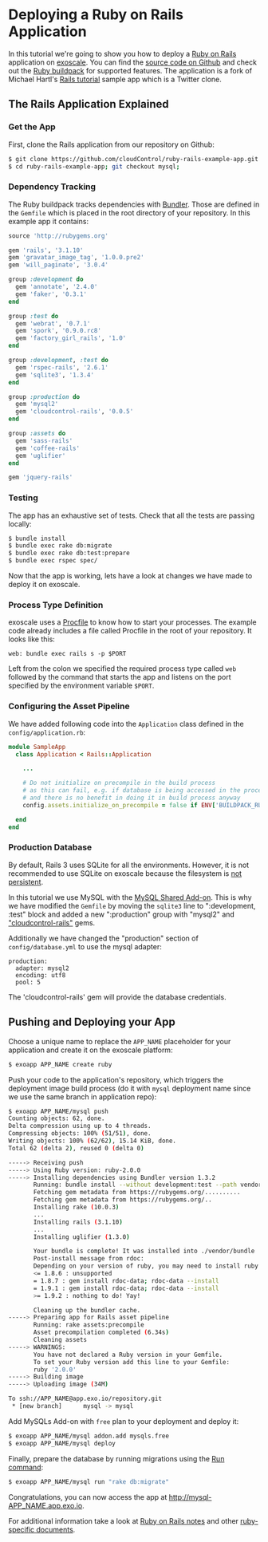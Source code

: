 # Deploying a Ruby on Rails Application

In this tutorial we're going to show you how to deploy a [Ruby on Rails] application on [exoscale]. You can find the [source code on Github][example-app] and check out the [Ruby buildpack][ruby buildpack] for supported features. The application is a fork of Michael Hartl's [Rails tutorial] sample app which is a Twitter clone.

## The Rails Application Explained

### Get the App

First, clone the Rails application from our repository on Github:

~~~bash
$ git clone https://github.com/cloudControl/ruby-rails-example-app.git
$ cd ruby-rails-example-app; git checkout mysql;
~~~

### Dependency Tracking

The Ruby buildpack tracks dependencies with [Bundler]. Those are defined in the `Gemfile` which is placed in the root directory of your repository. In this example app it contains:

~~~ruby
source 'http://rubygems.org'

gem 'rails', '3.1.10'
gem 'gravatar_image_tag', '1.0.0.pre2'
gem 'will_paginate', '3.0.4'

group :development do
  gem 'annotate', '2.4.0'
  gem 'faker', '0.3.1'
end

group :test do
  gem 'webrat', '0.7.1'
  gem 'spork', '0.9.0.rc8'
  gem 'factory_girl_rails', '1.0'
end

group :development, :test do
  gem 'rspec-rails', '2.6.1'
  gem 'sqlite3', '1.3.4'
end

group :production do
  gem 'mysql2'
  gem 'cloudcontrol-rails', '0.0.5'
end

group :assets do
  gem 'sass-rails'
  gem 'coffee-rails'
  gem 'uglifier'
end

gem 'jquery-rails'
~~~

### Testing

The app has an exhaustive set of tests. Check that all the tests are passing locally:

~~~bash
$ bundle install
$ bundle exec rake db:migrate
$ bundle exec rake db:test:prepare
$ bundle exec rspec spec/
~~~

Now that the app is working, lets have a look at changes we have made to deploy it on exoscale.

### Process Type Definition

exoscale uses a [Procfile] to know how to start your processes. The example code already includes a file called Procfile in the root of your repository. It looks like this:

~~~
web: bundle exec rails s -p $PORT
~~~

Left from the colon we specified the required process type called `web` followed by the command that starts the app and listens on the port specified by the environment variable `$PORT`.

### Configuring the Asset Pipeline

We have added following code into the `Application` class defined in the `config/application.rb`:

~~~ruby
module SampleApp
  class Application < Rails::Application

    ...

    # Do not initialize on precompile in the build process
    # as this can fail, e.g. if database is being accessed in the process
    # and there is no benefit in doing it in build process anyway
    config.assets.initialize_on_precompile = false if ENV['BUILDPACK_RUNNING']

  end
end
~~~

### Production Database

By default, Rails 3 uses SQLite for all the environments. However, it is not recommended to use SQLite on exoscale because the filesystem is [not persistent][filesystem]. 

In this tutorial we use MySQL with the [MySQL Shared Add-on]. This is why we have modified the `Gemfile` by moving the `sqlite3` line to ":development, :test" block and added a new ":production" group with "mysql2" and ["cloudcontrol-rails"][gem itself] gems.

Additionally we have changed the "production" section of `config/database.yml` to use the mysql adapter:
~~~
production:
  adapter: mysql2
  encoding: utf8
  pool: 5
~~~
The 'cloudcontrol-rails' gem will provide the database credentials.


## Pushing and Deploying your App

Choose a unique name to replace the `APP_NAME` placeholder for your application and create it on the exoscale platform:

~~~bash
$ exoapp APP_NAME create ruby
~~~

Push your code to the application's repository, which triggers the deployment image build process (do it with `mysql` deployment name since we use the same branch in application repo):

~~~bash
$ exoapp APP_NAME/mysql push
Counting objects: 62, done.
Delta compression using up to 4 threads.
Compressing objects: 100% (51/51), done.
Writing objects: 100% (62/62), 15.14 KiB, done.
Total 62 (delta 2), reused 0 (delta 0)

-----> Receiving push
-----> Using Ruby version: ruby-2.0.0
-----> Installing dependencies using Bundler version 1.3.2
       Running: bundle install --without development:test --path vendor/bundle --binstubs vendor/bundle/bin --deployment
       Fetching gem metadata from https://rubygems.org/..........
       Fetching gem metadata from https://rubygems.org/..
       Installing rake (10.0.3)
       ...
       Installing rails (3.1.10)
       ...
       Installing uglifier (1.3.0)

       Your bundle is complete! It was installed into ./vendor/bundle
       Post-install message from rdoc:
       Depending on your version of ruby, you may need to install ruby rdoc/ri data:
       <= 1.8.6 : unsupported
       = 1.8.7 : gem install rdoc-data; rdoc-data --install
       = 1.9.1 : gem install rdoc-data; rdoc-data --install
       >= 1.9.2 : nothing to do! Yay!

       Cleaning up the bundler cache.
-----> Preparing app for Rails asset pipeline
       Running: rake assets:precompile
       Asset precompilation completed (6.34s)
       Cleaning assets
-----> WARNINGS:
       You have not declared a Ruby version in your Gemfile.
       To set your Ruby version add this line to your Gemfile:
       ruby '2.0.0'
-----> Building image
-----> Uploading image (34M)

To ssh://APP_NAME@app.exo.io/repository.git
 * [new branch]      mysql -> mysql
~~~

Add MySQLs Add-on with `free` plan to your deployment and deploy it:

~~~bash
$ exoapp APP_NAME/mysql addon.add mysqls.free
$ exoapp APP_NAME/mysql deploy
~~~

Finally, prepare the database by running migrations using the [Run command][run command]:

~~~bash
$ exoapp APP_NAME/mysql run "rake db:migrate"
~~~

Congratulations, you can now access the app at http://mysql-APP_NAME.app.exo.io.

For additional information take a look at [Ruby on Rails notes][rails-notes] and
other [ruby-specific documents][ruby-guides].

[Ruby on Rails]: http://rubyonrails.org/
[exoscale]: http://www.exoscale.ch
[example-app]: https://github.com/cloudControl/ruby-rails-example-app
[ruby buildpack]: https://github.com/cloudControl/buildpack-ruby
[Rails tutorial]: http://ruby.railstutorial.org/
[Bundler]: http://bundler.io/
[Procfile]: https://community.exoscale.ch/apps/documentation/#buildpacks-and-the-procfile
[filesystem]: https://community.exoscale.ch/apps/documentation/#non-persistent-filesystem
[run command]: https://community.exoscale.ch/tutorial/ruby-app-runcommand
[rails-notes]: https://community.exoscale.ch/tutorial/ruby-app-rubynotes
[ruby-guides]: https://community.exoscale.ch/tutorials/tagged/ruby
[gem itself]: http://rubygems.org/gems/cloudcontrol-rails
[MySQL Shared Add-on]: https://community.exoscale.ch/tutorial/mysqls-add-on
